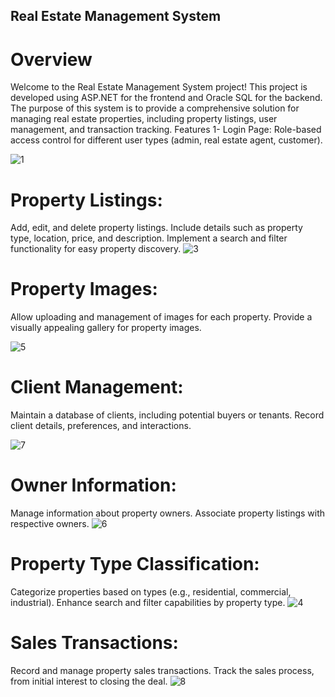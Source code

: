 ## Real Estate Management System
# Overview
Welcome to the Real Estate Management System project! This project is developed using ASP.NET for the frontend and Oracle SQL for the backend. 
The purpose of this system is to provide a comprehensive solution for managing real estate properties, including property listings, user management, and transaction tracking.
Features
1- Login Page:
Role-based access control for different user types (admin, real estate agent, customer).

![1](https://github.com/RahmaCorleone/Real-Estate-System/assets/100363780/c2e20410-7fa2-42c4-aae3-5a0afa5d35f4)

# Property Listings:

Add, edit, and delete property listings.
Include details such as property type, location, price, and description.
Implement a search and filter functionality for easy property discovery.
![3](https://github.com/RahmaCorleone/Real-Estate-System/assets/100363780/a837eb71-b612-427e-a78b-84ebcc0b5fd1)

# Property Images:
Allow uploading and management of images for each property.
Provide a visually appealing gallery for property images.

![5](https://github.com/RahmaCorleone/Real-Estate-System/assets/100363780/cf723005-0180-4a0f-819a-69b8d28415b2)

# Client Management:
Maintain a database of clients, including potential buyers or tenants.
Record client details, preferences, and interactions.


![7](https://github.com/RahmaCorleone/Real-Estate-System/assets/100363780/a35e11e6-54cc-4343-9a03-71c76fffbd31)

# Owner Information:
Manage information about property owners.
Associate property listings with respective owners.
![6](https://github.com/RahmaCorleone/Real-Estate-System/assets/100363780/0d33a75b-74d6-4ffd-aa42-cc0d35f5e66f)

# Property Type Classification:
Categorize properties based on types (e.g., residential, commercial, industrial).
Enhance search and filter capabilities by property type.
![4](https://github.com/RahmaCorleone/Real-Estate-System/assets/100363780/a48bd71f-7578-4419-ae36-26ede1afd760)

# Sales Transactions:
Record and manage property sales transactions.
Track the sales process, from initial interest to closing the deal.
![8](https://github.com/RahmaCorleone/Real-Estate-System/assets/100363780/fdfd1bdc-105a-4af5-95b4-9f6bc65742ef)

